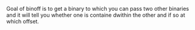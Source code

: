 Goal of binoff is to get a binary to which you can pass two other binaries and it will tell you whether one is containe dwithin the other and if so at which offset.


